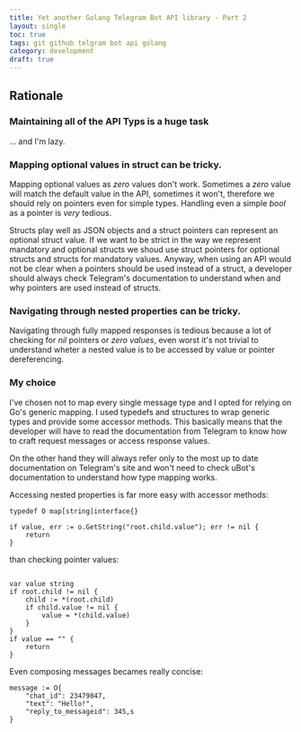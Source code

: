 ```yaml
---
title: Yet another Golang Telegram Bot API library - Part 2
layout: single
toc: true
tags: git github telgram bot api golang
category: development
draft: true
---
```


## Rationale


### Maintaining all of the API Typs is a huge task
... and I'm lazy.


### Mapping optional values in struct can be tricky. 
Mapping optional values as _zero_ values don't work. Sometimes a _zero_ value will match the default value in the API, sometimes it won't, therefore we should rely on pointers even for simple types. Handling even a simple _bool_ as a pointer is _very_ tedious.

Structs play well as JSON objects and a struct pointers can represent an optional struct value. If we want to be strict in the way we represent mandatory and optional structs we shoud use struct pointers for optional structs and structs for mandatory values. Anyway, when using an API would not be clear when a pointers should be used instead of a struct, a developer should always check Telegram's documentation to understand when and why pointers are used instead of structs.
 
### Navigating through nested properties can be tricky.
 Navigating through fully mapped responses is tedious because a lot of checking for _nil_ pointers or _zero values_, even worst it's not trivial to understand wheter a nested value is to be accessed by value or pointer dereferencing.

### My choice

I've chosen not to map every single message type and I opted for relying on Go's generic mapping. I used typedefs and structures to wrap generic types and provide some accessor methods. 
This basically means that the developer will have to read the documentation from Telegram to know how to craft request messages or access response values.

On the other hand they will always refer only to the most up to date documentation on Telegram's site and won't need to check uBot's documentation to understand how type mapping works.

Accessing nested properties is far more easy with accessor methods:

```golang
typedef O map[string]interface{}

if value, err := o.GetString("root.child.value"); err != nil {
    return
}

```

than checking pointer values:

```golang

var value string
if root.child != nil {
    child := *(root.child)
    if child.value != nil {
        value = *(child.value) 
    }
}
if value == "" {
    return
}

```

Even composing messages becames really concise:

```golang
message := O{
    "chat_id": 23479847,
    "text": "Hello!",
    "reply_to_messageid": 345,s
}